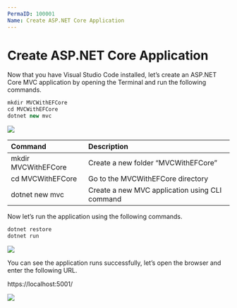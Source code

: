 ```yaml
---
PermaID: 100001
Name: Create ASP.NET Core Application
---
```


# Create ASP.NET Core Application

Now that you have Visual Studio Code installed, let’s create an ASP.NET Core MVC application by opening the Terminal and run the following commands. 

```csharp
mkdir MVCWithEFCore
cd MVCWithEFCore
dotnet new mvc
```

<img src="https://raw.githubusercontent.com/zzzprojects/learn-orm/master/entity-framework-core-on-ubuntu/images/create-application-1.png">

|Command	             |Description                                    |
|:---------------------|:----------------------------------------------|
|mkdir MVCWithEFCore	 |Create a new folder “MVCWithEFCore”            |
|cd MVCWithEFCore	     |Go to the MVCWithEFCore directory              |
|dotnet new mvc	       |Create a new MVC application using CLI command |

Now let’s run the application using the following commands.

```csharp
dotnet restore
dotnet run
```

<img src="https://raw.githubusercontent.com/zzzprojects/learn-orm/master/entity-framework-core-on-ubuntu/images/create-application-2.png">

You can see the application runs successfully, let’s open the browser and enter the following URL.

https://localhost:5001/

<img src="https://raw.githubusercontent.com/zzzprojects/learn-orm/master/entity-framework-core-on-ubuntu/images/create-application-3.png">
